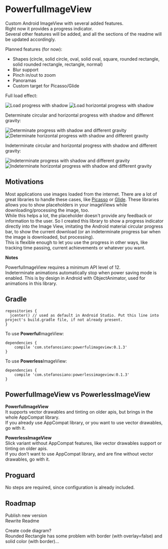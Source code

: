 PowerfulImageView
=================

Custom Android ImageView with several added features.  
Right now it provides a progress indicator.  
Several other features will be added, and all the sections of the readme will be updated accordingly.  
  
Planned features (for now):  
* Shapes (circle, solid circle, oval, solid oval, square, rounded rectangle, solid rounded rectangle, rectangle, normal)
* Blur support
* Pinch in/out to zoom
* Panoramas
* Custom target for Picasso/Glide
  
  
Full load effect:  

![Load progress with shadow](https://raw.githubusercontent.com/stefanosiano/PowerfulImageView/master/load%20circular.gif) 
![Load horizontal progress with shadow](https://raw.githubusercontent.com/stefanosiano/PowerfulImageView/master/load%20horizontal.gif)

  
Determinate circular and horizontal progress with shadow and different gravity:  

![Determinate progress with shadow and different gravity](https://raw.githubusercontent.com/stefanosiano/PowerfulImageView/master/screen%20determinate%20gravity.png) 
![Determinate horizontal progress with shadow and different gravity](https://raw.githubusercontent.com/stefanosiano/PowerfulImageView/master/screen%20determinate%20horizontal%20gravity.png)
  
  
Indeterminate circular and horizontal progress with shadow and different gravity:  

![Indeterminate progress with shadow and different gravity](https://raw.githubusercontent.com/stefanosiano/PowerfulImageView/master/indeterminate.gif) 
![Indeterminate horizontal progress with shadow and different gravity](https://raw.githubusercontent.com/stefanosiano/PowerfulImageView/master/horizontal%20indeterminate.gif)


Motivations
-----------

Most applications use images loaded from the internet. There are a lot of great libraries to handle these cases, like [Picasso](https://github.com/square/picasso) or [Glide](https://github.com/bumptech/glide). These libraries allows you to show placeholders in your imageViews while downloading/processing the image, too.  
While this helps a lot, the placeholder doesn't provide any feedback or information to the user. So I created this library to show a progress indicator directly into the Image View, imitating the Android material circular progress bar, to show the current download (or an indeterminate progress bar when the image is downloaded, but processing).  
This is flexible enough to let you use the progress in other ways, like tracking time passing, current achievements or whatever you want.


**Notes**  
  
PowerfulImageView requires a minimum API level of 12.  
Indeterminate animations automatically stop when power saving mode is enabled. This is by design in Android with ObjectAnimator, used for animations in this library.
  
  
  
Gradle
------
  
```
repositories {
  jcenter() // used as default in Android Studio. Put this line into project's build.gradle file, if not already present.
}
```

To use **Powerful**ImageView:  
```
dependencies {
    compile 'com.stefanosiano:powerfulimageview:0.1.3'
}
```
To use **Powerless**ImageView:  
```
dependencies {
    compile 'com.stefanosiano:powerlessimageview:0.1.3'
}
```
  
PowerfulImageView vs PowerlessImageView
---------------------------------------
**PowerfulImageView**  
It supports vector drawables and tinting on older apis, but brings in the whole AppCompat library.  
If you already use AppCompat library, or you want to use vector drawables, go with it.  
  
**PowerlessImageView**  
Slick variant without AppCompat features, like vector drawables support or tinting on older apis.  
If you don't want to use AppCompat library, and are fine without vector drawables, go with it.  
  
  
Proguard
--------
No steps are required, since configuration is already included.  
  
  
Roadmap
-------
Publish new version  
Rewrite Readme  
  
Create code diagram?  
Rounded Rectangle has some problem with border (with overlay=false) and solid color (with border)...  
